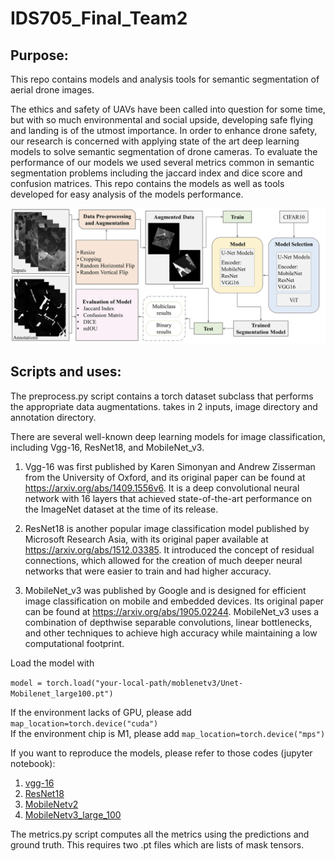 # IDS705_Final_Team2

## Purpose:

This repo contains models and analysis tools for semantic segmentation of aerial drone images. 

The ethics and safety of UAVs have been called into question for some time, but with so much environmental and social upside, developing safe flying and landing is of the utmost importance. In order to enhance drone safety, our research is concerned with applying state of the art deep learning models to solve semantic segmentation of drone cameras. To evaluate the performance of our models we used several metrics common in semantic segmentation problems including the jaccard index and dice score and confusion matrices. This repo contains the models as well as tools developed for easy analysis of the models performance. 

<img width="1019" alt="Project Flow Chart" src="proj_flowchart.png">


## Scripts and uses:

The preprocess.py script contains a torch dataset subclass that performs the appropriate data augmentations. takes in 2 inputs, image directory and annotation directory.



There are several well-known deep learning models for image classification, including Vgg-16, ResNet18, and MobileNet_v3.

1. Vgg-16 was first published by Karen Simonyan and Andrew Zisserman from the University of Oxford, and its original paper can be found at https://arxiv.org/abs/1409.1556v6. It is a deep convolutional neural network with 16 layers that achieved state-of-the-art performance on the ImageNet dataset at the time of its release.

2. ResNet18 is another popular image classification model published by Microsoft Research Asia, with its original paper available at https://arxiv.org/abs/1512.03385. It introduced the concept of residual connections, which allowed for the creation of much deeper neural networks that were easier to train and had higher accuracy.

3. MobileNet_v3 was published by Google and is designed for efficient image classification on mobile and embedded devices. Its original paper can be found at https://arxiv.org/abs/1905.02244. MobileNet_v3 uses a combination of depthwise separable convolutions, linear bottlenecks, and other techniques to achieve high accuracy while maintaining a low computational footprint.

Load the model with 

`model = torch.load("your-local-path/moblenetv3/Unet-Mobilenet_large100.pt")`

If the environment lacks of GPU, please add `map_location=torch.device("cuda")`\
If the environment chip is M1, please add `map_location=torch.device("mps")`

If you want to reproduce the models, please refer to those codes (jupyter notebook):
1. [vgg-16](30_results/Models/Unet-vgg16_22.pt)
2. [ResNet18](30_results/Models/Unet-resnet18_2.pt)
3. [MobileNetv2](30_results/Models/Unet-Mobilenet_v2_mIoU-0.437.pt)
4. [MobileNetv3_large_100](30_results/Models/Unet-Mobilenet_large100.pt)


The metrics.py script computes all the metrics using the predictions and ground truth. This requires two .pt files which are lists of mask tensors.
